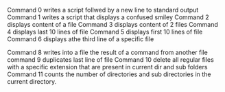 Command 0 writes a script follwed by a new line to standard output
Command 1 writes a script that displays a confused smiley
Command 2 displays content of a file
Command 3 displays content of 2 files
Command 4 displays last 10 lines of file
Command 5 displays first 10 lines of file
Command 6 displays athe third line of a specific file

Command 8 writes into a file the result of a command from another file
command 9 duplicates last line of file
Command 10 delete all regular files with a specific extension that are present in current dir and sub folders
Command 11 counts the number of directories and sub directories in the current directory.
 
